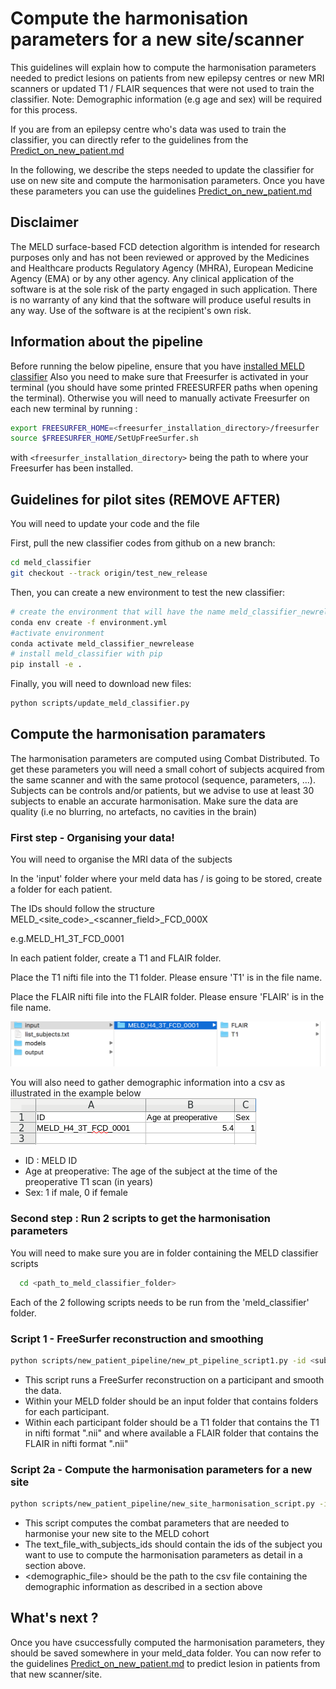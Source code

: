 # Compute the harmonisation parameters for a new site/scanner

This guidelines will explain how to compute the harmonisation parameters needed to predict lesions on patients from new epilepsy centres or new MRI scanners or updated T1 / FLAIR sequences that were not used to train the classifier.
Note: Demographic information (e.g age and sex) will be required for this process.

If you are from an epilepsy centre who's data was used to train the classifier, you can directly refer to the guidelines from the [Predict_on_new_patient.md](Predict_on_new_patient.md)

In the following, we describe the steps needed to update the classifier for use on new site and compute the harmonisation parameters. 
Once you have these parameters you can use the guidelines [Predict_on_new_patient.md](Predict_on_new_patient.md)

## Disclaimer

The MELD surface-based FCD detection algorithm is intended for research purposes only and has not been reviewed or approved by the Medicines and Healthcare products Regulatory Agency (MHRA), European Medicine Agency (EMA) or by any other agency. Any clinical application of the software is at the sole risk of the party engaged in such application. There is no warranty of any kind that the software will produce useful results in any way. Use of the software is at the recipient's own risk.

## Information about the pipeline
Before running the below pipeline, ensure that you have [installed MELD classifier](README.md#installation) 
Also you need to make sure that Freesurfer is activated in your terminal (you should have some printed FREESURFER paths when opening the terminal). Otherwise you will need to manually activate Freesurfer on each new terminal by running : 
```bash
export FREESURFER_HOME=<freesurfer_installation_directory>/freesurfer
source $FREESURFER_HOME/SetUpFreeSurfer.sh
```
with `<freesurfer_installation_directory>` being the path to where your Freesurfer has been installed.

## Guidelines for pilot sites (REMOVE AFTER)
You will need to update your code and the file 

First, pull the new classifier codes from github on a new branch:  
```bash
cd meld_classifier 
git checkout --track origin/test_new_release 
```
 
Then, you can create a new environment to test the new classifier: 
```bash
# create the environment that will have the name meld_classifier_newrelease 
conda env create -f environment.yml 
#activate environment 
conda activate meld_classifier_newrelease 
# install meld_classifier with pip 
pip install -e . 
```

Finally, you will need to download new files: 
```bash
python scripts/update_meld_classifier.py 
```

## Compute the harmonisation paramaters 

The harmonisation parameters are computed using Combat Distributed. 
To get these parameters you will need a small cohort of subjects acquired from the same scanner and with the same protocol (sequence, parameters, ...).
Subjects can be controls and/or patients, but we advise to use at least 30 subjects to enable an accurate harmonisation. 
Make sure the data are quality (i.e no blurring, no artefacts, no cavities in the brain)

### First step - Organising your data!
You will need to organise the MRI data of the subjects

In the 'input' folder where your meld data has / is going to be stored, create a folder for each patient. 

The IDs should follow the structure MELD\_<site\_code>\_<scanner\_field>\_FCD\_000X

e.g.MELD\_H1\_3T\_FCD\_0001 

In each patient folder, create a T1 and FLAIR folder.

Place the T1 nifti file into the T1 folder. Please ensure 'T1' is in the file name.

Place the FLAIR nifti file into the FLAIR folder. Please ensure 'FLAIR' is in the file name.

![example](images/example_folder_structure.png)

You will also need to gather demographic information into a csv as illustrated in the example below
![example](images/example_demographic_csv.PNG)
- ID : MELD ID
- Age at preoperative: The age of the subject at the time of the preoperative T1 scan (in years)
- Sex: 1 if male, 0 if female

### Second step : Run 2 scripts to get the harmonisation parameters
You will need to make sure you are in folder containing the MELD classifier scripts
```bash
  cd <path_to_meld_classifier_folder>
```
Each of the 2 following scripts needs to be run from the 'meld_classifier' folder. 

### Script 1 - FreeSurfer reconstruction and smoothing
```bash
python scripts/new_patient_pipeline/new_pt_pipeline_script1.py -id <sub_id> -site <site_code>
```
- This script runs a FreeSurfer reconstruction on a participant and smooth the data.
- Within your  MELD folder should be an input folder that contains folders for each participant. 
- Within each participant folder should be a T1 folder that contains the T1 in nifti format ".nii" and where available a FLAIR folder that contains the FLAIR in nifti format ".nii"

### Script 2a - Compute the harmonisation parameters for a new site
```bash
python scripts/new_patient_pipeline/new_site_harmonisation_script.py -ids <text_file_with_subjects_ids> -site <site_code> -demos <demographic_file>
```
- This script computes the combat parameters that are needed to harmonise your new site to the MELD cohort
- The text_file_with_subjects_ids should contain the ids of the subject you want to use to compute the harmonisation parameters as detail in a section above. 
- <demographic_file> should be the path to the csv file containing the demographic information as described in a section above


## What's next ? 
Once you have csuccessfully computed the harmonisation parameters, they should be saved somewhere in your meld_data folder. 
You can now refer to the guidelines [Predict_on_new_patient.md](Predict_on_new_patient.md) to predict lesion in patients from that new scanner/site.
